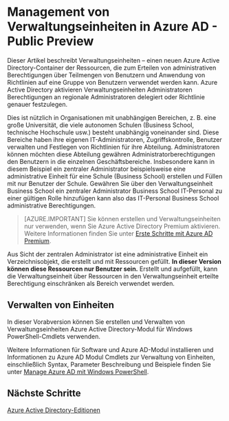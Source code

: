 <properties
   pageTitle="Management von Verwaltungseinheiten in Azure Active Directory"
   description="Verwenden genauere Delegierung von Berechtigungen in Active Directory Azure Verwaltungseinheiten"
   services="active-directory"
   documentationCenter=""
   authors="curtand"
   manager="femila"
   editor=""/>

<tags
   ms.service="active-directory"
   ms.devlang="na"
   ms.topic="article"
   ms.tgt_pltfrm="na"
   ms.workload="identity"
   ms.date="08/23/2016"
   ms.author="curtand"/>

# <a name="administrative-units-management-in-azure-ad---public-preview"></a>Management von Verwaltungseinheiten in Azure AD - Public Preview

Dieser Artikel beschreibt Verwaltungseinheiten – einen neuen Azure Active Directory-Container der Ressourcen, die zum Erteilen von administrativen Berechtigungen über Teilmengen von Benutzern und Anwendung von Richtlinien auf eine Gruppe von Benutzern verwendet werden kann. Azure Active Directory aktivieren Verwaltungseinheiten Administratoren Berechtigungen an regionale Administratoren delegiert oder Richtlinie genauer festzulegen.

Dies ist nützlich in Organisationen mit unabhängigen Bereichen, z. B. eine große Universität, die viele autonomen Schulen (Business School, technische Hochschule usw.) besteht unabhängig voneinander sind. Diese Bereiche haben ihre eigenen IT-Administratoren, Zugriffskontrolle, Benutzer verwalten und Festlegen von Richtlinien für ihre Abteilung. Administratoren können möchten diese Abteilung gewähren Administratorberechtigungen den Benutzern in die einzelnen Geschäftsbereiche. Insbesondere kann in diesem Beispiel ein zentraler Administrator beispielsweise eine administrative Einheit für eine Schule (Business School) erstellen und Füllen mit nur Benutzer der Schule. Gewähren Sie über den Verwaltungseinheit Business School ein zentraler Administrator Business School IT-Personal zu einer gültigen Rolle hinzufügen kann also das IT-Personal Business School administrative Berechtigungen.

> [AZURE.IMPORTANT]
> Sie können erstellen und Verwaltungseinheiten nur verwenden, wenn Sie Azure Active Directory Premium aktivieren. Weitere Informationen finden Sie unter [Erste Schritte mit Azure AD Premium](active-directory-get-started-premium.md).

Aus Sicht der zentralen Administrator ist eine administrative Einheit ein Verzeichnisobjekt, die erstellt und mit Ressourcen gefüllt. **In dieser Version können diese Ressourcen nur Benutzer sein.** Erstellt und aufgefüllt, kann die Verwaltungseinheit über Ressourcen in den Verwaltungseinheit erteilte Berechtigung einschränken als Bereich verwendet werden.

## <a name="managing-administrative-units"></a>Verwalten von Einheiten

In dieser Vorabversion können Sie erstellen und Verwalten von Verwaltungseinheiten Azure Active Directory-Modul für Windows PowerShell-Cmdlets verwenden.

Weitere Informationen für Software und Azure AD-Modul installieren und Informationen zu Azure AD Modul Cmdlets zur Verwaltung von Einheiten, einschließlich Syntax, Parameter Beschreibung und Beispiele finden Sie unter [Manage Azure AD mit Windows PowerShell](https://msdn.microsoft.com/library/azure/jj151815.aspx).


## <a name="next-steps"></a>Nächste Schritte
[Azure Active Directory-Editionen](active-directory-editions.md)
